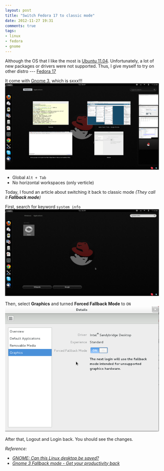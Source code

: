 ```yaml
---
layout: post
title: "Switch Fedora 17 to classic mode"
date: 2012-11-27 19:31
comments: true
tags:
- linux
- fedora
- gnome 
---
```


Although the OS that I like the most is [Ubuntu 11.04](http://old-releases.ubuntu.com/releases/natty/). Unfortunately, a lot of new packages or drivers were not supported. Thus, I give myself to try on other distro --- [Fedora 17](http://fedoraproject.org/)

It come with [Gnome 3](http://www.gnome.org/gnome-3/), which is sxxx!!!
![Gnome 3](/images/posts/2012-11-27-switch-fedora-17-to-classic-mode/fedora17-gnome3.png)

* Global `Alt + Tab`
* No horizontal workspaces (only verticle)

Today, I found an article about switching it back to classic mode _(They call it **Fallback mode**)_

First, search for keyword `system info`
![Searching](/images/posts/2012-11-27-switch-fedora-17-to-classic-mode/system_info.png)

Then, select **Graphics** and turned **Forced Fallback Mode** to `ON`
![Fallback Mode](/images/posts/2012-11-27-switch-fedora-17-to-classic-mode/fallback_mode.png)

After that, Logout and Login back. You should see the changes.

_Reference:_

* _[GNOME: Can this Linux desktop be saved?](http://www.zdnet.com/gnome-can-this-linux-desktop-be-saved-7000007856/)_
* _[Gnome 3 Fallback mode - Get your productivity back](http://www.dedoimedo.com/computers/gnome-3-fallback.html)_
